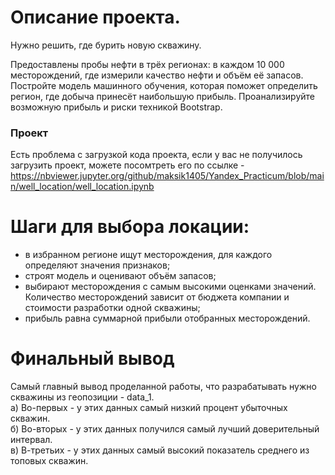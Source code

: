 # Описание проекта.    
Нужно решить, где бурить новую скважину.     

Предоставлены пробы нефти в трёх регионах: в каждом 10 000 месторождений, где измерили качество нефти и объём её запасов. Постройте модель машинного обучения, которая поможет определить регион, где добыча принесёт наибольшую прибыль. Проанализируйте возможную прибыль и риски техникой Bootstrap. 

### Проект
Есть проблема с загрузкой кода проекта, если у вас не получилось загрузить проект, можете посомтреть его по ссылке - https://nbviewer.jupyter.org/github/maksik1405/Yandex_Practicum/blob/main/well_location/well_location.ipynb

# Шаги для выбора локации:     

- в избранном регионе ищут месторождения, для каждого определяют значения признаков;     
- строят модель и оценивают объём запасов;     
- выбирают месторождения с самым высокими оценками значений. Количество месторождений зависит от бюджета компании и стоимости разработки одной скважины;     
- прибыль равна суммарной прибыли отобранных месторождений.   

# Финальный вывод
Самый главный вывод проделанной работы, что разрабатывать нужно скважины из геопозиции - data_1.   
а) Во-первых - у этих данных самый низкий процент убыточных скважин.   
б) Во-вторых - у этих данных получился самый лучший доверительный интервал.   
в) В-третьих - у этих данных самый высокий показатель среднего из топовых скважин.   

